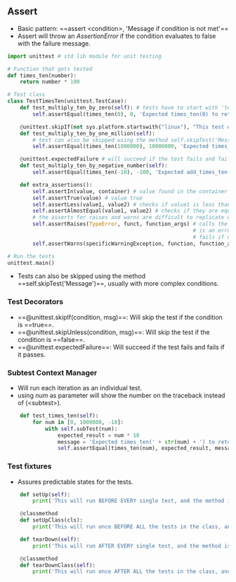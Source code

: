 ## Assert
- Basic pattern: ==assert \<condition>, 'Message if condition is not met'==
- Assert will throw an *AssertionError* if the condition evaluates to false with the failure message.

```python
import unittest # std lib module for unit testing

# Function that gets tested
def times_ten(number):
    return number * 100

# Test class
class TestTimesTen(unittest.TestCase):
    def test_multiply_ten_by_zero(self): # tests have to start with 'test'
        self.assertEqual(times_ten(0), 0, 'Expected times_ten(0) to return 0')

    @unittest.skipIf(not sys.platform.startswith("linux"), "This test only runs on Linux")
    def test_multiply_ten_by_one_million(self):
        # test can also be skipped using the method self.skipTest('Message'), usually with complex conditions
        self.assertEqual(times_ten(1000000), 10000000, 'Expected times_ten(1000000) to return 10000000')

    @unittest.expectedFailure # will succeed if the test fails and fails if it passes
    def test_multiply_ten_by_negative_number(self):
        self.assertEqual(times_ten(-10), -100, 'Expected add_times_ten(-10) to return -100')

    def extra_assertions():
        self.assertIn(value, container) # value found in the container
        self.assertTrue(value) # value true
        self.assertLess(value1, value2) # checks if value1 is less than value 2
        self.assertAlmostEqual(value1, value2) # checks if they are equal when rounded to 7 decimal places
        # the asserts for raises and warns are difficult to replicate using assert, so using them is recommended
        self.assertRaises(TypeError, funct, function_args) # calls the function and passes if the exception is raised
                                                           # is an error if another exception is raised
                                                           # fails if no exception is raised
        self.assertWarns(specificWarningException, function, function_args) # same as raises but with warnings

# Run the tests
unittest.main()
```
- Tests can also be skipped using the method ==self\.skipTest('Message')==, usually with more complex conditions.
### Test Decorators
-  ==@unittest\.skipIf(condition, msg)==: Will skip the test if the condition is ==true==.
- ==@unittest\.skipUnless(condition, msg)==: Will skip the test if the condition is ==false==.
-  ==@unittest\.expectedFailure==: Will succeed if the test fails and fails if it passes.
### Subtest Context Manager
-  Will run each iteration as an individual test.
- using *num* as parameter will show the number on the traceback instead of (\<subtest\>).
```python
    def test_times_ten(self):
        for num in [0, 1000000, -10]:
            with self.subTest(num): 
                expected_result = num * 10
                message = 'Expected times_ten(' + str(num) + ') to return ' + str(expected_result)
                self.assertEqual(times_ten(num), expected_result, message)
```
### Test fixtures 
- Assures predictable states for the tests.
```python
    def setUp(self):
        print('This will run BEFORE EVERY single test, and the method is detected by the framework')

    @classmethod
    def setUpClass(cls):
        print('This will run once BEFORE ALL the tests in the class, and the method is detected by the framework')

    def tearDown(self):
        print('This will run AFTER EVERY single test, and the method is detected by the framework')

    @classmethod
    def tearDownClass(self):
        print('This will run once AFTER ALL the tests in the class, and the method is detected by the framework')

```